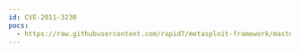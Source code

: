 ```yaml
---
id: CVE-2011-3230
pocs:
  - https://raw.githubusercontent.com/rapid7/metasploit-framework/master/modules/exploits/osx/browser/safari_file_policy.rb
---
```

